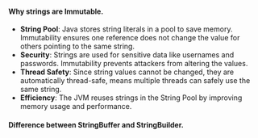 #### <a name="question1"></a> Why strings are Immutable.
  - **String Pool**: Java stores string literals in a pool to save memory. Immutability ensures one reference does not change the value for others pointing to the same string.
  - **Security**: Strings are used for sensitive data like usernames and passwords. Immutability prevents attackers from altering the values.
  - **Thread Safety**: Since string values cannot be changed, they are automatically thread-safe, means multiple threads can safely use the same string.
  - **Efficiency**: The JVM reuses strings in the String Pool by improving memory usage and performance.

#### <a name="question2"></a> Difference between StringBuffer and StringBuilder.

